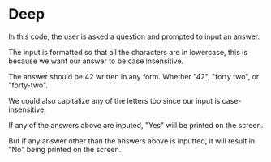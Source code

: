 # Deep

In this code, the user is asked a question and prompted to input an answer.

The input is formatted so that all the characters are in lowercase, this is because we want our answer to be case insensitive.

The answer should be 42 written in any form. Whether "42", "forty two", or "forty-two".

We could also capitalize any of the letters too since our input is case-insensitive.

If any of the answers above are inputed, "Yes" will be printed on the screen.

But if any answer other than the answers above is inputted, it will result in "No" being printed on the screen.

